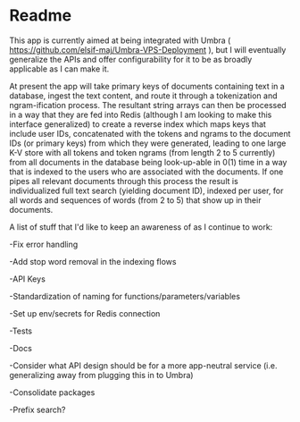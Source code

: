 # Readme

This app is currently aimed at being integrated with Umbra ( https://github.com/elsif-maj/Umbra-VPS-Deployment ), but I will eventually generalize the APIs and offer configurability for it to be as broadly applicable as I can make it.

At present the app will take primary keys of documents containing text in a database, ingest the text content, and route it through a tokenization and ngram-ification process. The resultant string arrays can then be processed in a way that they are fed into Redis (although I am looking to make this interface generalized) to create a reverse index which maps keys that include user IDs, concatenated with the tokens and ngrams to the document IDs (or primary keys) from which they were generated, leading to one large K-V store with all tokens and token ngrams (from length 2 to 5 currently) from all documents in the database being look-up-able in 0(1) time in a way that is indexed to the users who are associated with the documents. If one pipes all relevant documents through this process the result is individualized full text search (yielding document ID), indexed per user, for all words and sequences of words (from 2 to 5) that show up in their documents.

A list of stuff that I'd like to keep an awareness of as I continue to work:


-Fix error handling

-Add stop word removal in the indexing flows

-API Keys

-Standardization of naming for functions/parameters/variables

-Set up env/secrets for Redis connection

-Tests

-Docs

-Consider what API design should be for a more app-neutral service (i.e. generalizing away from plugging this in to Umbra)

-Consolidate packages 

-Prefix search?





